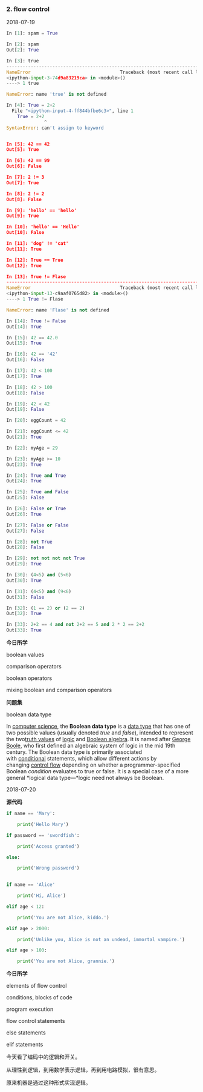 ### 2. flow control 

2018-07-19

```python
In [1]: spam = True

In [2]: spam
Out[2]: True

In [3]: true
---------------------------------------------------------------------------
NameError                                 Traceback (most recent call last)
<ipython-input-3-74d9a83219ca> in <module>()
----> 1 true

NameError: name 'true' is not defined

In [4]: True = 2+2
  File "<ipython-input-4-ff844bfbe6c3>", line 1
    True = 2+2
              ^
SyntaxError: can't assign to keyword


In [5]: 42 == 42
Out[5]: True

In [6]: 42 == 99
Out[6]: False

In [7]: 2 != 3
Out[7]: True

In [8]: 2 != 2
Out[8]: False

In [9]: 'hello' == 'hello'
Out[9]: True

In [10]: 'hello' == 'Hello'
Out[10]: False

In [11]: 'dog' != 'cat'
Out[11]: True

In [12]: True == True
Out[12]: True

In [13]: True != Flase
---------------------------------------------------------------------------
NameError                                 Traceback (most recent call last)
<ipython-input-13-c9aaf0765d82> in <module>()
----> 1 True != Flase

NameError: name 'Flase' is not defined

In [14]: True != False
Out[14]: True

In [15]: 42 == 42.0
Out[15]: True

In [16]: 42 == '42'
Out[16]: False

In [17]: 42 < 100
Out[17]: True

In [18]: 42 > 100
Out[18]: False

In [19]: 42 < 42
Out[19]: False

In [20]: eggCount = 42

In [21]: eggCount <= 42
Out[21]: True

In [22]: myAge = 29

In [23]: myAge >= 10
Out[23]: True

In [24]: True and True
Out[24]: True

In [25]: True and False
Out[25]: False

In [26]: False or True
Out[26]: True

In [27]: False or False
Out[27]: False

In [28]: not True
Out[28]: False

In [29]: not not not not True
Out[29]: True

In [30]: (4<5) and (5<6)
Out[30]: True

In [31]: (4<5) and (9<6)
Out[31]: False

In [32]: (1 == 2) or (2 == 2)
Out[32]: True

In [33]: 2+2 == 4 and not 2+2 == 5 and 2 * 2 == 2+2
Out[33]: True


```

**今日所学**

boolean values

comparison operators

boolean operators

mixing boolean and comparison operators

**问题集**

boolean data type

In [computer science](https://en.wikipedia.org/wiki/Computer_science), the **Boolean data type** is a [data type](https://en.wikipedia.org/wiki/Data_type) that has one of two possible values (usually denoted *true* and *false*), intended to represent the two[truth values](https://en.wikipedia.org/wiki/Truth_value) of [logic](https://en.wikipedia.org/wiki/Logic) and [Boolean algebra](https://en.wikipedia.org/wiki/Boolean_algebra). It is named after [George Boole](https://en.wikipedia.org/wiki/George_Boole), who first defined an algebraic system of logic in the mid 19th century. The Boolean data type is primarily associated with [conditional](https://en.wikipedia.org/wiki/Conditional_(computer_programming)) statements, which allow different actions by changing [control flow](https://en.wikipedia.org/wiki/Control_flow) depending on whether a programmer-specified Boolean *condition* evaluates to true or false. It is a special case of a more general *logical data type—*logic need not always be Boolean. 



2018-07-20

**源代码**

```python
if name == 'Mary':

    print('Hello Mary')

if password == 'swordfish':

    print('Access granted')

else:

    print('Wrong password')
    

if name == 'Alice'

    print('Hi, Alice')

elif age < 12:

    print('You are not Alice, kiddo.')

elif age > 2000:

    print('Unlike you, Alice is not an undead, immortal vampire.')

elif age > 100:

    print('You are not Alice, grannie.')

```

**今日所学**

elements of flow control

conditions, blocks of code

program execution

flow control statements

else statements

elif statements



今天看了编码中的逻辑和开关。

从理性到逻辑，到用数学表示逻辑，再到用电路模拟，很有意思。

原来机器是通过这种形式实现逻辑。

